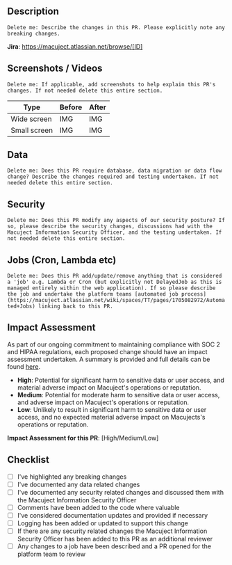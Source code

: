 ## Description

`Delete me: Describe the changes in this PR. Please explicitly note any breaking changes.`

**Jira**: https://macuject.atlassian.net/browse/[ID]

## Screenshots / Videos

`Delete me: If applicable, add screenshots to help explain this PR's changes. If not needed delete this entire section.`

| Type         | Before | After |
| ------------ | ------ | ----- |
| Wide screen  | IMG    | IMG   |
| Small screen | IMG    | IMG   |

## Data

`Delete me: Does this PR require database, data migration or data flow change? Describe the changes required and testing undertaken. If not needed delete this entire section.`

## Security

`Delete me: Does this PR modify any aspects of our security posture? If so, please describe the security changes, discussions had with the Macuject Information Security Officer, and the testing undertaken. If not needed delete this entire section.`

## Jobs (Cron, Lambda etc)

`Delete me: Does this PR add/update/remove anything that is considered a 'job' e.g. Lambda or Cron (but explicitly not DelayedJob as this is managed entirely within the web application). If so please describe the job and undertake the platform teams [automated job process](https://macuject.atlassian.net/wiki/spaces/TT/pages/1705082972/Automated+Jobs) linking back to this PR.`

## Impact Assessment

As part of our ongoing commitment to maintaining compliance with SOC 2 and HIPAA regulations, each proposed change should have an impact assessment undertaken. A summary is provided and full details can be found [here](https://docs.google.com/document/d/1MSPJaPb9LaLvJEH6PIaRULBcz7IaODjRuE6_9hlhHMI).

- **High**: Potential for significant harm to sensitive data or user access, and material adverse impact on Macuject's operations or reputation.
- **Medium**: Potential for moderate harm to sensitive data or user access, and adverse impact on Macuject's operations or reputation.
- **Low**: Unlikely to result in significant harm to sensitive data or user access, and no expected material adverse impact on Macujects's operations or reputation.

**Impact Assessment for this PR**: [High/Medium/Low]

## Checklist

- [ ] I've highlighted any breaking changes
- [ ] I've documented any data related changes
- [ ] I've documented any security related changes and discussed them with the Macuject Information Security Officer
- [ ] Comments have been added to the code where valuable
- [ ] I've considered documentation updates and provided if necessary
- [ ] Logging has been added or updated to support this change
- [ ] If there are any security related changes the Macuject Information Security Officer has been added to this PR as an additional reviewer
- [ ] Any changes to a job have been described and a PR opened for the platform team to review
